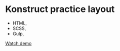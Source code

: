 # Konstruct practice layout

- HTML,
- SCSS,
- Gulp,




[Watch demo](https://user.github.io/repo/)

